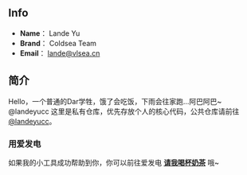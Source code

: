 ## Info
- **Name**： Lande Yu
- **Brand**： Coldsea Team
- **Email**： [lande@vlsea.cn](mailto:lande@vlsea.cn)

## 简介
Hello，一个普通的Dar学牲，饿了会吃饭，下雨会往家跑...阿巴阿巴~
@landeyucc
这里是私有仓库，优先存放个人的核心代码，公共仓库请前往[@landeyucc](https://github.com/landeyucc)。

### 用爱发电

如果我的小工具成功帮助到你，你可以前往爱发电 **[请我喝杯奶茶](https://afdian.tv/a/lande)** 哦~
